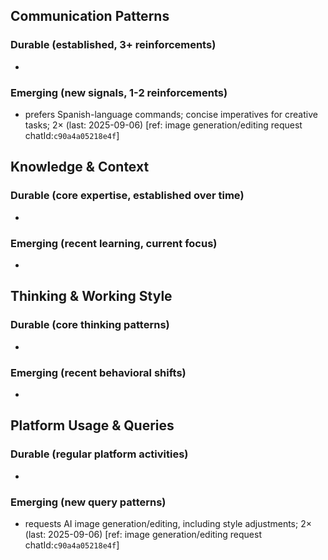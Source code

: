 ## Communication Patterns
### Durable (established, 3+ reinforcements)
- 

### Emerging (new signals, 1-2 reinforcements)
- prefers Spanish-language commands; concise imperatives for creative tasks; 2× (last: 2025-09-06) [ref: image generation/editing request chatId:`c90a4a05218e4f`]

## Knowledge & Context
### Durable (core expertise, established over time)
- 

### Emerging (recent learning, current focus)
- 

## Thinking & Working Style
### Durable (core thinking patterns)
- 

### Emerging (recent behavioral shifts)
- 

## Platform Usage & Queries
### Durable (regular platform activities)
- 

### Emerging (new query patterns)
- requests AI image generation/editing, including style adjustments; 2× (last: 2025-09-06) [ref: image generation/editing request chatId:`c90a4a05218e4f`]